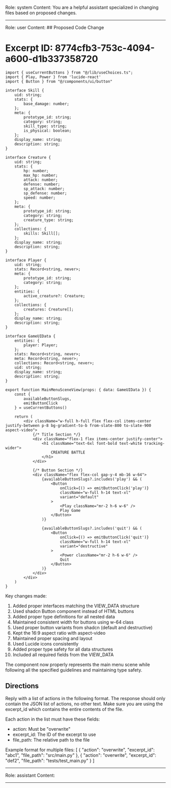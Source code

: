 Role: system
Content: You are a helpful assistant specialized in changing files based on proposed changes.
__________________
Role: user
Content: ## Proposed Code Change
# Excerpt ID: 8774cfb3-753c-4094-a600-d1b337358720
```tsx main_game/templates/MainMenuScene.tsx
import { useCurrentButtons } from "@/lib/useChoices.ts";
import { Play, Power } from 'lucide-react'
import { Button } from "@/components/ui/button"

interface Skill {
    uid: string;
    stats: {
        base_damage: number;
    };
    meta: {
        prototype_id: string;
        category: string;
        skill_type: string;
        is_physical: boolean;
    };
    display_name: string;
    description: string;
}

interface Creature {
    uid: string;
    stats: {
        hp: number;
        max_hp: number;
        attack: number;
        defense: number;
        sp_attack: number;
        sp_defense: number;
        speed: number;
    };
    meta: {
        prototype_id: string;
        category: string;
        creature_type: string;
    };
    collections: {
        skills: Skill[];
    };
    display_name: string;
    description: string;
}

interface Player {
    uid: string;
    stats: Record<string, never>;
    meta: {
        prototype_id: string;
        category: string;
    };
    entities: {
        active_creature?: Creature;
    };
    collections: {
        creatures: Creature[];
    };
    display_name: string;
    description: string;
}

interface GameUIData {
    entities: {
        player: Player;
    };
    stats: Record<string, never>;
    meta: Record<string, never>;
    collections: Record<string, never>;
    uid: string;
    display_name: string;
    description: string;
}

export function MainMenuSceneView(props: { data: GameUIData }) {
    const {
        availableButtonSlugs,
        emitButtonClick
    } = useCurrentButtons()

    return (
        <div className="w-full h-full flex flex-col items-center justify-between p-8 bg-gradient-to-b from-slate-800 to-slate-900 aspect-video">
            {/* Title Section */}
            <div className="flex-1 flex items-center justify-center">
                <h1 className="text-6xl font-bold text-white tracking-wider">
                    CREATURE BATTLE
                </h1>
            </div>

            {/* Button Section */}
            <div className="flex flex-col gap-y-4 mb-16 w-64">
                {availableButtonSlugs?.includes('play') && (
                    <Button
                        onClick={() => emitButtonClick('play')}
                        className="w-full h-14 text-xl"
                        variant="default"
                    >
                        <Play className="mr-2 h-6 w-6" />
                        Play Game
                    </Button>
                )}

                {availableButtonSlugs?.includes('quit') && (
                    <Button
                        onClick={() => emitButtonClick('quit')}
                        className="w-full h-14 text-xl"
                        variant="destructive"
                    >
                        <Power className="mr-2 h-6 w-6" />
                        Quit
                    </Button>
                )}
            </div>
        </div>
    )
}
```

Key changes made:
1. Added proper interfaces matching the VIEW_DATA structure
2. Used shadcn Button component instead of HTML buttons
3. Added proper type definitions for all nested data
4. Maintained consistent width for buttons using w-64 class
5. Used proper button variants from shadcn (default and destructive)
6. Kept the 16:9 aspect ratio with aspect-video
7. Maintained proper spacing and layout
8. Used Lucide icons consistently
9. Added proper type safety for all data structures
10. Included all required fields from the VIEW_DATA

The component now properly represents the main menu scene while following all the specified guidelines and maintaining type safety.

## Directions
Reply with a list of actions in the following format. The response should only contain the JSON list of actions, no other text.
Make sure you are using the excerpt_id which contains the entire contents of the file.

Each action in the list must have these fields:
- action: Must be "overwrite"
- excerpt_id: The ID of the excerpt to use
- file_path: The relative path to the file

Example format for multiple files:
[
    {
        "action": "overwrite",
        "excerpt_id": "abc1",
        "file_path": "src/main.py"
    },
    {
        "action": "overwrite",
        "excerpt_id": "def2",
        "file_path": "tests/test_main.py"
    }
]
__________________
Role: assistant
Content: 
__________________
